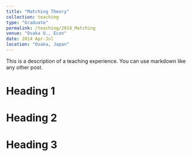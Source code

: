 ```yaml
---
title: "Matching Theory"
collection: teaching
type: "Graduate"
permalink: /teaching/2014_Matching
venue: "Osaka U., Econ"
date: 2014 Apr-Jul
location: "Osaka, Japan"
---
```


This is a description of a teaching experience. You can use markdown like any other post.

Heading 1
======

Heading 2
======

Heading 3
======

